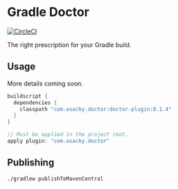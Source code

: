 # Gradle Doctor

[![CircleCI](https://circleci.com/gh/runningcode/gradle-doctor/tree/master.svg?style=svg)](https://circleci.com/gh/runningcode/gradle-doctor/tree/master)

The right prescription for your Gradle build.


## Usage

More details coming soon.

``` groovy
buildscript {
  dependencies {
    classpath "com.osacky.doctor:doctor-plugin:0.1.4"
  }
}

// Must be applied in the project root.
apply plugin: "com.osacky.doctor"
```

## Publishing
``` bash
./gradlew publishToMavenCentral
```
